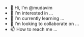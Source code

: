 - 👋 Hi, I’m @mudavim
- 👀 I’m interested in ...
- 🌱 I’m currently learning ...
- 💞️ I’m looking to collaborate on ...
- 📫 How to reach me ...

<!---
mudavim/mudavim is a ✨ special ✨ repository because its `README.md` (this file) appears on your GitHub profile.
You can click the Preview link to take a look at your changes.
--->
